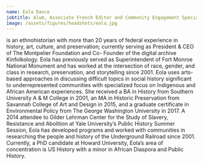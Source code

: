 ```yaml
---
name: Eola Dance
jobtitle: Alum, Associate French Editor and Community Engagement Specialist
image: /assets/figures/headshots/eola.jpg
---
```

is an ethnohistorian with more than 20 years of federal experience in history, art, culture, and preservation; currently serving as President & CEO of The Montpelier Foundation and Co- Founder of the digital archive Kinfolkology.  Eola has previously served as  Superintendent of Fort Monroe National Monument and has worked at the intersection of race, gender, and class in research, preservation, and storytelling since 2001. Eola uses arts-based approaches in discussing difficult topics in social history significant to underrepresented communities with specialized focus on Indigenous and African American experiences. She received a BA in History from Southern University A & M College in 2001, an MA in Historic Preservation from Savannah College of Art and Design in 2015, and a graduate certificate in Environmental Policy from The George Washington University in 2017. A 2014 attendee to Gilder Lehrman Center for the Study of Slavery, Resistance and Abolition at Yale University’s Public History Summer Session, Eola has developed programs and worked with communities in researching the people and history of the Underground Railroad since 2001. Currently, a PhD candidate at Howard University, Eola’s area of concentration is US History with a minor in African Diaspora and Public History. 